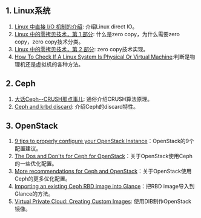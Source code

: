 ## 1. Linux系统

1. [Linux 中直接 I/O 机制的介绍](https://www.ibm.com/developerworks/cn/linux/l-cn-directio/): 介绍Linux direct IO。
2. [Linux 中的零拷贝技术，第 1 部分](https://www.ibm.com/developerworks/cn/linux/l-cn-zerocopy1/index.html): 什么是zero copy，为什么需要zero copy，zero copy技术分类。
3. [Linux 中的零拷贝技术，第 2 部分](https://www.ibm.com/developerworks/cn/linux/l-cn-zerocopy2/index.html): zero copy技术实现。
4. [How To Check If A Linux System Is Physical Or Virtual Machine](https://www.ostechnix.com/check-linux-system-physical-virtual-machine/):判断是物理机还是虚拟机的各种方法。

## 2. Ceph

1. [大话Ceph--CRUSH那点事儿](http://www.xuxiaopang.com/2016/11/08/easy-ceph-CRUSH/): 通俗介绍CRUSH算法原理。
2. [Ceph and krbd discard](http://www.sebastien-han.fr/blog/2015/01/26/ceph-and-krbd-discard/): 介绍Ceph的discard特性。

## 3. OpenStack

1. [9 tips to properly configure your OpenStack Instance](https://redhatstackblog.redhat.com/2017/01/18/9-tips-to-properly-configure-your-openstack-instance/)：OpenStack的9个配置建议。
2. [The Dos and Don'ts for Ceph for OpenStack](https://www.hastexo.com/resources/hints-and-kinks/dos-donts-ceph-openstack/)：关于OpenStack使用Ceph的一些优化配置。
3. [More recommendations for Ceph and OpenStack](https://www.hastexo.com/resources/hints-and-kinks/more-recommendations-ceph-openstack/)：关于OpenStack使用Ceph的更多优化配置。
4. [Importing an existing Ceph RBD image into Glance](https://www.hastexo.com/resources/hints-and-kinks/importing-rbd-into-glance/)：把RBD image导入到Glance的方法。
5. [Virtual Private Cloud: Creating Custom Images](https://blog.selectel.com/virtual-private-cloud-creating-custom-images/): 使用DIB制作OpenStack镜像。
